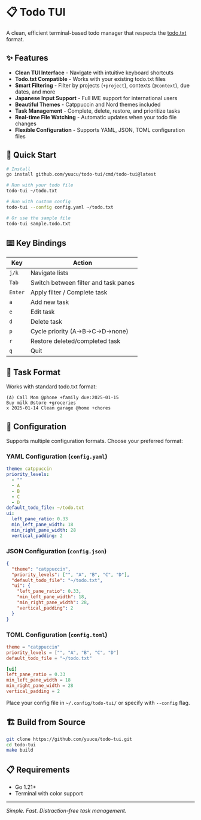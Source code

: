 # 📋 Todo TUI

A clean, efficient terminal-based todo manager that respects the [todo.txt](http://todotxt.org/) format.

## ✨ Features

- **Clean TUI Interface** - Navigate with intuitive keyboard shortcuts
- **Todo.txt Compatible** - Works with your existing todo.txt files
- **Smart Filtering** - Filter by projects (`+project`), contexts (`@context`), due dates, and more
- **Japanese Input Support** - Full IME support for international users
- **Beautiful Themes** - Catppuccin and Nord themes included
- **Task Management** - Complete, delete, restore, and prioritize tasks
- **Real-time File Watching** - Automatic updates when your todo file changes
- **Flexible Configuration** - Supports YAML, JSON, TOML configuration files

## 🚀 Quick Start

```bash
# Install
go install github.com/yuucu/todo-tui/cmd/todo-tui@latest

# Run with your todo file
todo-tui ~/todo.txt

# Run with custom config
todo-tui --config config.yaml ~/todo.txt

# Or use the sample file
todo-tui sample.todo.txt
```

## ⌨️ Key Bindings

| Key | Action |
|-----|--------|
| `j/k` | Navigate lists |
| `Tab` | Switch between filter and task panes |
| `Enter` | Apply filter / Complete task |
| `a` | Add new task |
| `e` | Edit task |
| `d` | Delete task |
| `p` | Cycle priority (A→B→C→D→none) |
| `r` | Restore deleted/completed task |
| `q` | Quit |

## 📝 Task Format

Works with standard todo.txt format:
```
(A) Call Mom @phone +family due:2025-01-15
Buy milk @store +groceries
x 2025-01-14 Clean garage @home +chores
```

## 🎨 Configuration

Supports multiple configuration formats. Choose your preferred format:

### YAML Configuration (`config.yaml`)
```yaml
theme: catppuccin
priority_levels:
  - ""
  - A
  - B
  - C
  - D
default_todo_file: ~/todo.txt
ui:
  left_pane_ratio: 0.33
  min_left_pane_width: 18
  min_right_pane_width: 28
  vertical_padding: 2
```

### JSON Configuration (`config.json`)
```json
{
  "theme": "catppuccin",
  "priority_levels": ["", "A", "B", "C", "D"],
  "default_todo_file": "~/todo.txt",
  "ui": {
    "left_pane_ratio": 0.33,
    "min_left_pane_width": 18,
    "min_right_pane_width": 28,
    "vertical_padding": 2
  }
}
```

### TOML Configuration (`config.toml`)
```toml
theme = "catppuccin"
priority_levels = ["", "A", "B", "C", "D"]
default_todo_file = "~/todo.txt"

[ui]
left_pane_ratio = 0.33
min_left_pane_width = 18
min_right_pane_width = 28
vertical_padding = 2
```

Place your config file in `~/.config/todo-tui/` or specify with `--config` flag.

## 🏗️ Build from Source

```bash
git clone https://github.com/yuucu/todo-tui.git
cd todo-tui
make build
```

## 📋 Requirements

- Go 1.21+
- Terminal with color support

---

*Simple. Fast. Distraction-free task management.* 